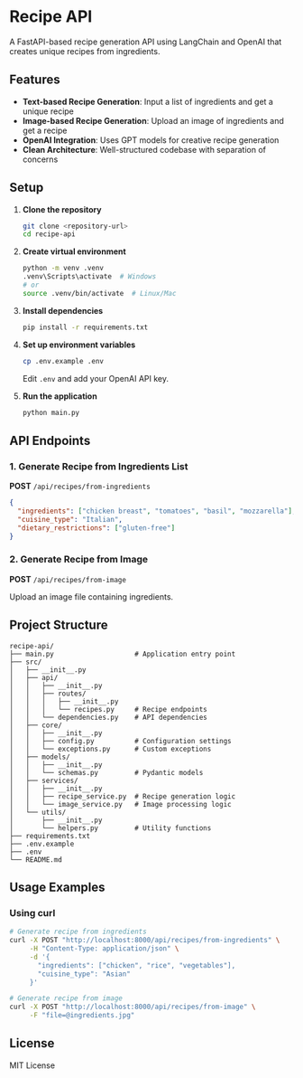 # Recipe API

A FastAPI-based recipe generation API using LangChain and OpenAI that creates unique recipes from ingredients.

## Features

- **Text-based Recipe Generation**: Input a list of ingredients and get a unique recipe
- **Image-based Recipe Generation**: Upload an image of ingredients and get a recipe
- **OpenAI Integration**: Uses GPT models for creative recipe generation
- **Clean Architecture**: Well-structured codebase with separation of concerns

## Setup

1. **Clone the repository**
   ```bash
   git clone <repository-url>
   cd recipe-api
   ```

2. **Create virtual environment**
   ```bash
   python -m venv .venv
   .venv\Scripts\activate  # Windows
   # or
   source .venv/bin/activate  # Linux/Mac
   ```

3. **Install dependencies**
   ```bash
   pip install -r requirements.txt
   ```

4. **Set up environment variables**
   ```bash
   cp .env.example .env
   ```
   Edit `.env` and add your OpenAI API key.

5. **Run the application**
   ```bash
   python main.py
   ```

## API Endpoints

### 1. Generate Recipe from Ingredients List

**POST** `/api/recipes/from-ingredients`

```json
{
  "ingredients": ["chicken breast", "tomatoes", "basil", "mozzarella"],
  "cuisine_type": "Italian",
  "dietary_restrictions": ["gluten-free"]
}
```

### 2. Generate Recipe from Image

**POST** `/api/recipes/from-image`

Upload an image file containing ingredients.

## Project Structure

```
recipe-api/
├── main.py                    # Application entry point
├── src/
│   ├── __init__.py
│   ├── api/
│   │   ├── __init__.py
│   │   ├── routes/
│   │   │   ├── __init__.py
│   │   │   └── recipes.py     # Recipe endpoints
│   │   └── dependencies.py    # API dependencies
│   ├── core/
│   │   ├── __init__.py
│   │   ├── config.py          # Configuration settings
│   │   └── exceptions.py      # Custom exceptions
│   ├── models/
│   │   ├── __init__.py
│   │   └── schemas.py         # Pydantic models
│   ├── services/
│   │   ├── __init__.py
│   │   ├── recipe_service.py  # Recipe generation logic
│   │   └── image_service.py   # Image processing logic
│   └── utils/
│       ├── __init__.py
│       └── helpers.py         # Utility functions
├── requirements.txt
├── .env.example
├── .env
└── README.md
```

## Usage Examples

### Using curl

```bash
# Generate recipe from ingredients
curl -X POST "http://localhost:8000/api/recipes/from-ingredients" \
     -H "Content-Type: application/json" \
     -d '{
       "ingredients": ["chicken", "rice", "vegetables"],
       "cuisine_type": "Asian"
     }'

# Generate recipe from image
curl -X POST "http://localhost:8000/api/recipes/from-image" \
     -F "file=@ingredients.jpg"
```

## License

MIT License
